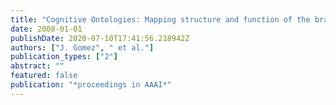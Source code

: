 ```yaml
---
title: "Cognitive Ontologies: Mapping structure and function of the brain from a systemic view"
date: 2008-01-01
publishDate: 2020-07-10T17:41:56.218942Z
authors: ["J. Gomez", " et al."]
publication_types: ["2"]
abstract: ""
featured: false
publication: "*proceedings in AAAI*"
---
```



